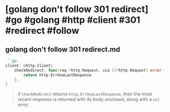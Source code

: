 # [golang don't follow 301 redirect] #go #golang #http #client #301 #redirect #follow

## golang don't follow 301 redirect.md

```markdown
```go
client: &http.Client{
    CheckRedirect: func(req *http.Request, via []*http.Request) error {
        return http.ErrUseLastResponse
    },
}
```

> if `CheckRedirect` returns `http.ErrUseLastResponse`, then the most recent response is returned with its body unclosed, along with a `nil` error.
```

